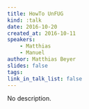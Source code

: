 ```yaml
---
title: HowTo UnFUG
kind: :talk
date: 2016-10-20
created_at: 2016-10-11
speakers:
    - Matthias
    - Manuel
author: Matthias Beyer
slides: false
tags:
link_in_talk_list: false
---
```


No description.


